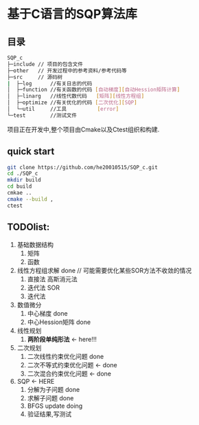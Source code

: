 # 基于C语言的SQP算法库

## 目录

```bash
SQP_c
├─include // 项目的包含文件
├─other   // 开发过程中的参考资料/参考代码等
├─src     // 源码树
|  ├─log      //有关日志的代码
│  ├─function //有关函数的代码 [自动梯度][自动Hession矩阵计算]
│  ├─linarg   //线性代数代码   [矩阵][线性方程组]
│  ├─optimize //有关优化的代码 [二次优化][SQP]
│  └─util     //工具          [error]
└─test        //测试文件
```

项目正在开发中,整个项目由Cmake以及Ctest组织和构建.

## quick start

```bash
git clone https://github.com/he20010515/SQP_c.git
cd ./SQP_c
mkdir build
cd build
cmkae ..
cmake --build ,
ctest
```



## TODOlist:

1. 基础数据结构
   1. 矩阵
   2. 函数
2. 线性方程组求解 done // 可能需要优化某些SOR方法不收敛的情况
   1. 直接法 高斯消元法
   2. 迭代法 SOR
   3. 迭代法 
3. 数值微分             
    1. 中心梯度        done
    2. 中心Hession矩阵 done
4. 线性规划
    1. **两阶段单纯形法** <- here!!! 
5. 二次规划
    1. 二次线性约束优化问题 done
    2. 二次不等式约束优化问题 ←  done
    3. 二次混合约束优化问题   ←  done
6. SQP   ← HERE
   1. 分解为子问题 done
   2. 求解子问题 done
   3. BFGS update doing
   4. 验证结果,写测试
